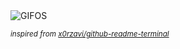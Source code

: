 <div align="justify">
<picture>
    <source media="(prefers-color-scheme: dark)" srcset="https://i.ibb.co/TDfXP4Y/output-gif.gif">
    <source media="(prefers-color-scheme: light)" srcset="https://i.ibb.co/TDfXP4Y/output-gif.gif">
    <img alt="GIFOS" src="https://i.ibb.co/TDfXP4Y/output-gif.gif">
</picture>

<sub><i>inspired from [x0rzavi/github-readme-terminal](https://github.com/x0rzavi/github-readme-terminal)</i></sub>

</div>

<!-- Image deletion URL: https://ibb.co/0p7NYCm/11dd30fc40e3d017e1821a401cafa0d3 -->